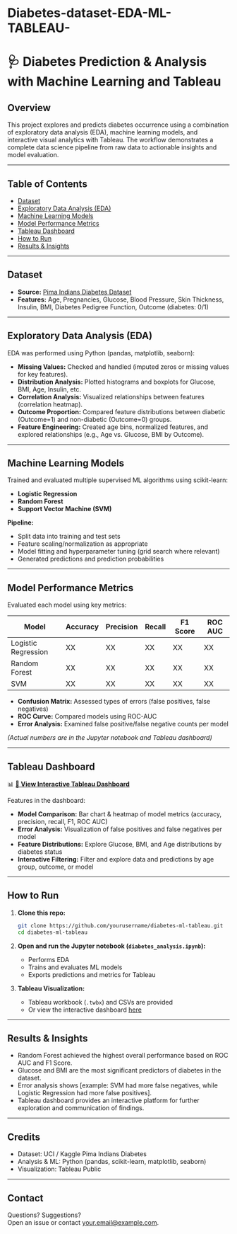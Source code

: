 # Diabetes-dataset-EDA-ML-TABLEAU-

# 🩺 Diabetes Prediction & Analysis with Machine Learning and Tableau

## Overview

This project explores and predicts diabetes occurrence using a combination of exploratory data analysis (EDA), machine learning models, and interactive visual analytics with Tableau. The workflow demonstrates a complete data science pipeline from raw data to actionable insights and model evaluation.

---

## Table of Contents

- [Dataset](#dataset)
- [Exploratory Data Analysis (EDA)](#exploratory-data-analysis-eda)
- [Machine Learning Models](#machine-learning-models)
- [Model Performance Metrics](#model-performance-metrics)
- [Tableau Dashboard](#tableau-dashboard)
- [How to Run](#how-to-run)
- [Results & Insights](#results--insights)

---

## Dataset

- **Source:** [Pima Indians Diabetes Dataset](https://www.kaggle.com/datasets/uciml/pima-indians-diabetes-database)
- **Features:** Age, Pregnancies, Glucose, Blood Pressure, Skin Thickness, Insulin, BMI, Diabetes Pedigree Function, Outcome (diabetes: 0/1)

---

## Exploratory Data Analysis (EDA)

EDA was performed using Python (pandas, matplotlib, seaborn):

- **Missing Values:** Checked and handled (imputed zeros or missing values for key features).
- **Distribution Analysis:** Plotted histograms and boxplots for Glucose, BMI, Age, Insulin, etc.
- **Correlation Analysis:** Visualized relationships between features (correlation heatmap).
- **Outcome Proportion:** Compared feature distributions between diabetic (Outcome=1) and non-diabetic (Outcome=0) groups.
- **Feature Engineering:** Created age bins, normalized features, and explored relationships (e.g., Age vs. Glucose, BMI by Outcome).

---

## Machine Learning Models

Trained and evaluated multiple supervised ML algorithms using scikit-learn:

- **Logistic Regression**
- **Random Forest**
- **Support Vector Machine (SVM)**

**Pipeline:**
- Split data into training and test sets
- Feature scaling/normalization as appropriate
- Model fitting and hyperparameter tuning (grid search where relevant)
- Generated predictions and prediction probabilities

---

## Model Performance Metrics

Evaluated each model using key metrics:

| Model                | Accuracy | Precision | Recall | F1 Score | ROC AUC |
|----------------------|----------|-----------|--------|----------|---------|
| Logistic Regression  |   XX     |   XX      |  XX    |   XX     |   XX    |
| Random Forest        |   XX     |   XX      |  XX    |   XX     |   XX    |
| SVM                  |   XX     |   XX      |  XX    |   XX     |   XX    |

- **Confusion Matrix:** Assessed types of errors (false positives, false negatives)
- **ROC Curve:** Compared models using ROC-AUC
- **Error Analysis:** Examined false positive/false negative counts per model

_(Actual numbers are in the Jupyter notebook and Tableau dashboard)_

---

## Tableau Dashboard

📊 **[🌟 View Interactive Tableau Dashboard](https://public.tableau.com/views/DiabetespredictionDataanalysisandML_17511820771820/Dashboard1?:language=en-US&publish=yes&:sid=&:redirect=auth&:display_count=n&:origin=viz_share_link)**

Features in the dashboard:

- **Model Comparison:** Bar chart & heatmap of model metrics (accuracy, precision, recall, F1, ROC AUC)
- **Error Analysis:** Visualization of false positives and false negatives per model
- **Feature Distributions:** Explore Glucose, BMI, and Age distributions by diabetes status
- **Interactive Filtering:** Filter and explore data and predictions by age group, outcome, or model

---

## How to Run

1. **Clone this repo:**
    ```bash
    git clone https://github.com/yourusername/diabetes-ml-tableau.git
    cd diabetes-ml-tableau
    ```

2. **Open and run the Jupyter notebook (`diabetes_analysis.ipynb`):**
    - Performs EDA
    - Trains and evaluates ML models
    - Exports predictions and metrics for Tableau

3. **Tableau Visualization:**
    - Tableau workbook (`.twbx`) and CSVs are provided
    - Or view the interactive dashboard [here](https://public.tableau.com/views/DiabetespredictionDataanalysisandML_17511820771820/Dashboard1?:language=en-US&publish=yes&:sid=&:redirect=auth&:display_count=n&:origin=viz_share_link)

---

## Results & Insights

- Random Forest achieved the highest overall performance based on ROC AUC and F1 Score.
- Glucose and BMI are the most significant predictors of diabetes in the dataset.
- Error analysis shows [example: SVM had more false negatives, while Logistic Regression had more false positives].
- Tableau dashboard provides an interactive platform for further exploration and communication of findings.

---

## Credits

- Dataset: UCI / Kaggle Pima Indians Diabetes
- Analysis & ML: Python (pandas, scikit-learn, matplotlib, seaborn)
- Visualization: Tableau Public

---

## Contact

Questions? Suggestions?  
Open an issue or contact [your.email@example.com](mailto:your.email@example.com).

